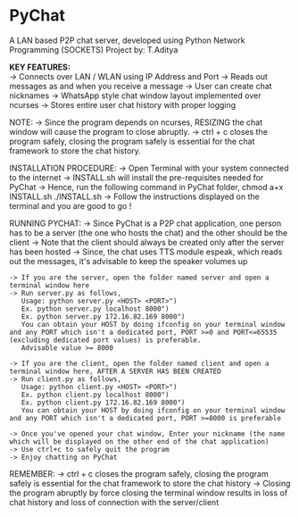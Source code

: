# PyChat
A LAN based P2P chat server, developed using Python Network Programming (SOCKETS)
Project by: T.Aditya

<b>KEY FEATURES:</b><br/>
	-> Connects over LAN / WLAN using IP Address and Port
	-> Reads out messages as and when you receive a message
	-> User can create chat nicknames
	-> WhatsApp style chat window layout implemented over ncurses
	-> Stores entire user chat history with proper logging

NOTE:
	-> Since the program depends on ncurses, RESIZING the chat window will cause the program to close abruptly.
	-> ctrl + c closes the program safely, closing the program safely is essential for the chat framework to store the chat history. 

INSTALLATION PROCEDURE:
	-> Open Terminal with your system connected to the internet
	-> INSTALL.sh will install the pre-requisites needed for PyChat 
	-> Hence, run the following command in PyChat folder,
	   chmod a+x INSTALL.sh
	   ./INSTALL.sh
	-> Follow the instructions displayed on the terminal and you are good to go !

RUNNING PYCHAT:
	-> Since PyChat is a P2P chat application, one person has to be a server (the one who hosts the chat) and the other should be the client
	-> Note that the client should always be created only after the server has been hosted
	-> Since, the chat uses TTS module espeak, which reads out the messages, it's advisable to keep the speaker volumes up

	-> If you are the server, open the folder named server and open a terminal window here
	-> Run server.py as follows,
	   Usage: python server.py <HOST> <PORT>")
       Ex. python server.py localhost 8000")
   	   Ex. python server.py 172.16.82.169 8000")
   	   You can obtain your HOST by doing ifconfig on your terminal window and any PORT which isn't a dedicated port, PORT >=0 and PORT<=65535 (excluding dedicated port values) is preferable.
   	   Advisable value >= 8000

   	-> If you are the client, open the folder named client and open a terminal window here, AFTER A SERVER HAS BEEN CREATED
	-> Run client.py as follows,
	   Usage: python client.py <HOST> <PORT>")
       Ex. python client.py localhost 8000")
   	   Ex. python client.py 172.16.82.169 8000")
   	   You can obtain your HOST by doing ifconfig on your terminal window and any PORT which isn't a dedicated port, PORT >=8000 is preferable

   	-> Once you've opened your chat window, Enter your nickname (the name which will be displayed on the other end of the chat application)
   	-> Use ctrl+c to safely quit the program
   	-> Enjoy chatting on PyChat

REMEMBER:
	-> ctrl + c closes the program safely, closing the program safely is essential for the chat framework to store the chat history
	-> Closing the program abruptly by force closing the terminal window results in loss of chat history and loss of connection with the server/client
